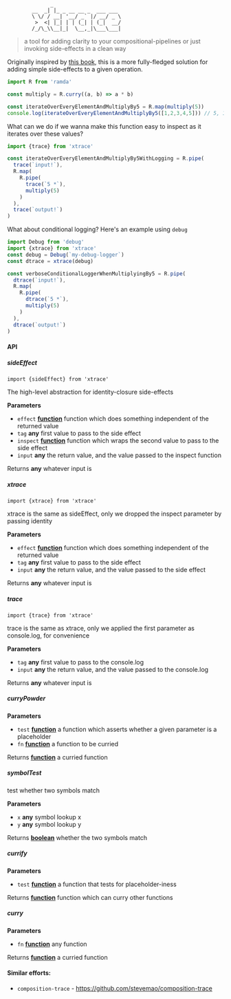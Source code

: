                   _
            __  _| |_ _ __ __ _  ___ ___
            \ \/ / __| '__/ _` |/ __/ _ \
             >  <| |_| | | (_| | (_|  __/
            /_/\_\\__|_|  \__,_|\___\___|

> a tool for adding clarity to your compositional-pipelines or just invoking side-effects in a clean way

Originally inspired by [this book](https://drboolean.gitbooks.io/mostly-adequate-guide/content/ch5.html#debugging), this is a more fully-fledged solution for adding simple side-effects to a given operation.

```js
import R from 'ramda'

const multiply = R.curry((a, b) => a * b)

const iterateOverEveryElementAndMultiplyBy5 = R.map(multiply(5))
console.log(iterateOverEveryElementAndMultiplyBy5([1,2,3,4,5])) // 5, 10, 15, 20, 25
```

What can we do if we wanna make this function easy to inspect as it iterates over these values?

```js
import {trace} from 'xtrace'

const iterateOverEveryElementAndMultiplyBy5WithLogging = R.pipe(
  trace(`input!`),
  R.map(
    R.pipe(
      trace(`5 *`),
      multiply(5)
    )
  ),
  trace(`output!`)
)
```

What about conditional logging? Here's an example using `debug`

```js
import Debug from 'debug'
import {xtrace} from 'xtrace'
const debug = Debug(`my-debug-logger`)
const dtrace = xtrace(debug)

const verboseConditionalLoggerWhenMultiplyingBy5 = R.pipe(
  dtrace(`input!`),
  R.map(
    R.pipe(
      dtrace(`5 *`),
      multiply(5)
    )
  ),
  dtrace(`output!`)
)
```

#### API

<!-- Generated by documentation.js. Update this documentation by updating the source code. -->

##### sideEffect

`import {sideEffect} from 'xtrace'`

The high-level abstraction for identity-closure side-effects

**Parameters**

-   `effect` **[function](https://developer.mozilla.org/en-US/docs/Web/JavaScript/Reference/Statements/function)** function which does something independent of the returned value
-   `tag` **any** first value to pass to the side effect
-   `inspect` **[function](https://developer.mozilla.org/en-US/docs/Web/JavaScript/Reference/Statements/function)** function which wraps the second value to pass to the side effect
-   `input` **any** the return value, and the value passed to the inspect function

Returns **any** whatever input is

##### xtrace

`import {xtrace} from 'xtrace'`

xtrace is the same as sideEffect, only we dropped the inspect parameter by passing identity

**Parameters**

-   `effect` **[function](https://developer.mozilla.org/en-US/docs/Web/JavaScript/Reference/Statements/function)** function which does something independent of the returned value
-   `tag` **any** first value to pass to the side effect
-   `input` **any** the return value, and the value passed to the side effect

Returns **any** whatever input is

##### trace

`import {trace} from 'xtrace'`

trace is the same as xtrace, only we applied the first parameter as console.log, for convenience

**Parameters**

-   `tag` **any** first value to pass to the console.log
-   `input` **any** the return value, and the value passed to the console.log

Returns **any** whatever input is

##### curryPowder

**Parameters**

-   `test` **[function](https://developer.mozilla.org/en-US/docs/Web/JavaScript/Reference/Statements/function)** a function which asserts whether a given parameter is a placeholder
-   `fn` **[function](https://developer.mozilla.org/en-US/docs/Web/JavaScript/Reference/Statements/function)** a function to be curried

Returns **[function](https://developer.mozilla.org/en-US/docs/Web/JavaScript/Reference/Statements/function)** a curried function

##### symbolTest

test whether two symbols match

**Parameters**

-   `x` **any** symbol lookup x
-   `y` **any** symbol lookup y

Returns **[boolean](https://developer.mozilla.org/en-US/docs/Web/JavaScript/Reference/Global_Objects/Boolean)** whether the two symbols match

##### currify

**Parameters**

-   `test` **[function](https://developer.mozilla.org/en-US/docs/Web/JavaScript/Reference/Statements/function)** a function that tests for placeholder-iness

Returns **[function](https://developer.mozilla.org/en-US/docs/Web/JavaScript/Reference/Statements/function)** function which can curry other functions

##### curry

**Parameters**

-   `fn` **[function](https://developer.mozilla.org/en-US/docs/Web/JavaScript/Reference/Statements/function)** any function

Returns **[function](https://developer.mozilla.org/en-US/docs/Web/JavaScript/Reference/Statements/function)** a curried function

#### Similar efforts:

-   `composition-trace` - <https://github.com/stevemao/composition-trace>

